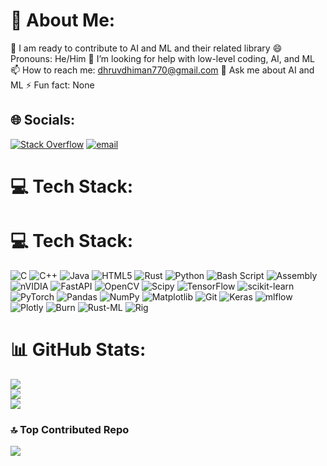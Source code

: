 # 💫 About Me:
🤝 I am ready to contribute to AI and ML and their related library<be>
😄 Pronouns: He/Him<be>
🤔 I’m looking for help with low-level coding, AI, and ML<be>
📫 How to reach me: dhruvdhiman770@gmail.com<be>
💬 Ask me about AI and ML<be>
⚡ Fun fact: None


## 🌐 Socials:
[![Stack Overflow](https://img.shields.io/badge/-Stackoverflow-FE7A16?logo=stack-overflow&logoColor=white)](https://stackoverflow.com/users/https://stackoverflow.com/users/30877162/dhruv-dhiman) [![email](https://img.shields.io/badge/Email-D14836?logo=gmail&logoColor=white)](mailto:dhruvdhiman770@gmail.com) 

# 💻 Tech Stack:
# 💻 Tech Stack:
![C](https://img.shields.io/badge/c-%2300599C.svg?style=flat&logo=c&logoColor=white) ![C++](https://img.shields.io/badge/c++-%2300599C.svg?style=flat&logo=c%2B%2B&logoColor=white) ![Java](https://img.shields.io/badge/java-%23ED8B00.svg?style=flat&logo=openjdk&logoColor=white) ![HTML5](https://img.shields.io/badge/html5-%23E34F26.svg?style=flat&logo=html5&logoColor=white) ![Rust](https://img.shields.io/badge/rust-%23000000.svg?style=flat&logo=rust&logoColor=white) ![Python](https://img.shields.io/badge/python-3670A0?style=flat&logo=python&logoColor=ffdd54) ![Bash Script](https://img.shields.io/badge/bash_script-%23121011.svg?style=flat&logo=gnu-bash&logoColor=white) ![Assembly](https://img.shields.io/badge/Assembly-654FF0?style=flat&logo=intel&logoColor=white) ![nVIDIA](https://img.shields.io/badge/cuda-000000.svg?style=flat&logo=nVIDIA&logoColor=green) ![FastAPI](https://img.shields.io/badge/FastAPI-005571?style=flat&logo=fastapi) ![OpenCV](https://img.shields.io/badge/opencv-%23white.svg?style=flat&logo=opencv&logoColor=white) ![Scipy](https://img.shields.io/badge/SciPy-%230C55A5.svg?style=flat&logo=scipy&logoColor=%white) ![TensorFlow](https://img.shields.io/badge/TensorFlow-%23FF6F00.svg?style=flat&logo=TensorFlow&logoColor=white) ![scikit-learn](https://img.shields.io/badge/scikit--learn-%23F7931E.svg?style=flat&logo=scikit-learn&logoColor=white) ![PyTorch](https://img.shields.io/badge/PyTorch-%23EE4C2C.svg?style=flat&logo=PyTorch&logoColor=white) ![Pandas](https://img.shields.io/badge/pandas-%23150458.svg?style=flat&logo=pandas&logoColor=white) ![NumPy](https://img.shields.io/badge/numpy-%23013243.svg?style=flat&logo=numpy&logoColor=white) ![Matplotlib](https://img.shields.io/badge/Matplotlib-%23ffffff.svg?style=flat&logo=Matplotlib&logoColor=black) ![Git](https://img.shields.io/badge/git-%23F05033.svg?style=flat&logo=git&logoColor=white) ![Keras](https://img.shields.io/badge/Keras-%23D00000.svg?style=flat&logo=Keras&logoColor=white) ![mlflow](https://img.shields.io/badge/mlflow-%23d9ead3.svg?style=flat&logo=numpy&logoColor=blue) ![Plotly](https://img.shields.io/badge/Plotly-%233F4F75.svg?style=flat&logo=plotly&logoColor=white) ![Burn](https://img.shields.io/badge/Burn-ff6b35?style=flat&logo=rust&logoColor=white) ![Rust-ML](https://img.shields.io/badge/Rust--ML-ce422b?style=flat&logo=rust&logoColor=white) ![Rig](https://img.shields.io/badge/Rig-4a90e2?style=flat&logo=rust&logoColor=white)
# 📊 GitHub Stats:
![](https://github-readme-stats.vercel.app/api?username=dhruv-dhiman122&theme=neon&hide_border=false&include_all_commits=false&count_private=false)<br/>
![](https://nirzak-streak-stats.vercel.app/?user=dhruv-dhiman122&theme=neon&hide_border=false)<br/>
![](https://github-readme-stats.vercel.app/api/top-langs/?username=dhruv-dhiman122&theme=neon&hide_border=false&include_all_commits=false&count_private=false&layout=compact)

### 🔝 Top Contributed Repo
![](https://github-contributor-stats.vercel.app/api?username=dhruv-dhiman122&limit=5&theme=neon&combine_all_yearly_contributions=true)

<!-- Proudly created with GPRM ( https://gprm.itsvg.in ) -->
<!--
**dhruv-dhiman122/dhruv-dhiman122** is a ✨ _special_ ✨ repository because its `README.md` (this file) appears on your GitHub profile.

Here are some ideas to get you started:

- 🔭 I’m currently working on ...
- 🌱 I’m currently learning ...
- 👯 I’m looking to collaborate on ...
- 🤔 I’m looking for help with ...
- 💬 Ask me about ...
- 📫 How to reach me: ...
- 😄 Pronouns: ...
- ⚡ Fun fact: ...
-->
